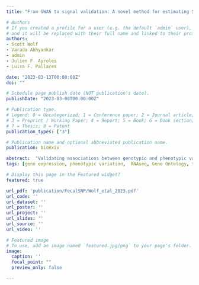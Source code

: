 ```yaml
---
title: "From GWAS to signal validation: A novel method for estimating SNP genetic effects while preserving genomic context"

# Authors
# If you created a profile for a user (e.g. the default `admin` user), write the username (folder name) here 
# and it will be replaced with their full name and linked to their profile.
authors:
- Scott Wolf 
- Varada Abhyankar
- admin
- Julien F. Ayroles
- Luisa F. Pallares

date: "2023-03-13T00:00:00Z"
doi: ""

# Schedule page publish date (NOT publication's date).
publishDate: "2023-03-08T00:00:00Z"

# Publication type.
# Legend: 0 = Uncategorized; 1 = Conference paper; 2 = Journal article;
# 3 = Preprint / Working Paper; 4 = Report; 5 = Book; 6 = Book section;
# 7 = Thesis; 8 = Patent
publication_types: ["3"]

# Publication name and optional abbreviated publication name.
publication: bioRxiv

abstract:  "Validating associations between genotypic and phenotypic variation remains a challenge, despite advancements in association studies. Common approaches for signal validation rely on gene-level perturbations, such as loss-of-function mutations or RNAi, which can only identify effects coarsely. More recent CRISPR-based methods can validate associations at the SNP level, but have significant drawbacks, including resulting off-target effects and being both time-consuming and expensive. Both approaches usually modify the genome of a single genetic background, limiting the generalizability of experiments. To address these challenges, we present a simple, low-cost experimental scheme for validating genetic associations at the SNP level in outbred populations. The approach involves genotyping live outbred individuals at a focal SNP, crossing homozygous individuals with the same genotype at that locus, and contrasting phenotypes across resulting synthetic outbred populations. We tested this method in Drosophila melanogaster, measuring the phenotypic effects of a polymorphism at a naturally-segregating cis-eQTL for the midway gene. Our results demonstrate this method's utility in SNP-level validations of naturally occurring genetic variation regulating complex traits. This method provides a bridge between statistical discovery and validation in the natural context of outbred populations, offering a potential solution to the limitations of current methods."
tags: [gene expression, phenotypic variation,  RNAseq, Gene Ontology, transcriptional variance, gene expression variance ]

# Display this page in the Featured widget?
featured: true

url_pdf: 'publication/FocalSNP/Wolf_etal_2023.pdf'
url_code: ''
url_dataset: ''
url_poster: ''
url_project: ''
url_slides: ''
url_source: ''
url_video: ''

# Featured image
# To use, add an image named `featured.jpg/png` to your page's folder. 
image:
  caption: ''
  focal_point: ""
  preview_only: false

---
```


